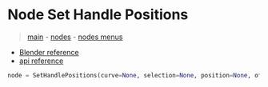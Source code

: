 # Node Set Handle Positions

> [main](../structure.md) - [nodes](nodes.md) - [nodes menus](nodes_menus.md)

- [Blender reference](https://docs.blender.org/manual/en/latest/modeling/geometry_nodes/curve/set_handle_positions.html)
 - [api reference]({node.blender_python_ref})

```python
node = SetHandlePositions(curve=None, selection=None, position=None, offset=None, mode='LEFT')```

